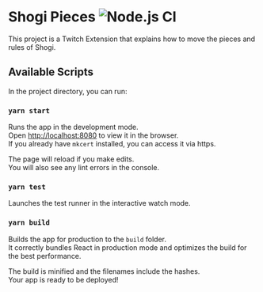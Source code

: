 # Shogi Pieces ![Node.js CI](https://github.com/gactocat/shogi-pieces/workflows/Node.js%20CI/badge.svg)

This project is a Twitch Extension that explains how to move the pieces and rules of Shogi.

## Available Scripts

In the project directory, you can run:

### `yarn start`

Runs the app in the development mode.\
Open [http://localhost:8080](http://localhost:8080) to view it in the browser.\
If you already have `mkcert` installed, you can access it via https.

The page will reload if you make edits.\
You will also see any lint errors in the console.

### `yarn test`

Launches the test runner in the interactive watch mode.

### `yarn build`

Builds the app for production to the `build` folder.\
It correctly bundles React in production mode and optimizes the build for the best performance.

The build is minified and the filenames include the hashes.\
Your app is ready to be deployed!
